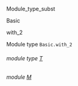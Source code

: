 Module_type_subst

Basic

with_2

Module type `Basic.with_2`

<a id="module-type-T"></a>

###### module type [T](Module_type_subst.Basic.module-type-with_2.module-type-T.md)

<a id="module-M"></a>

###### module [M](Module_type_subst.Basic.module-type-with_2.M.md)
